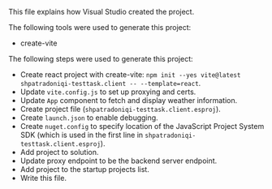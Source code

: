 This file explains how Visual Studio created the project.

The following tools were used to generate this project:
- create-vite

The following steps were used to generate this project:
- Create react project with create-vite: `npm init --yes vite@latest shpatradoniqi-testtask.client -- --template=react`.
- Update `vite.config.js` to set up proxying and certs.
- Update `App` component to fetch and display weather information.
- Create project file (`shpatradoniqi-testtask.client.esproj`).
- Create `launch.json` to enable debugging.
- Create `nuget.config` to specify location of the JavaScript Project System SDK (which is used in the first line in `shpatradoniqi-testtask.client.esproj`).
- Add project to solution.
- Update proxy endpoint to be the backend server endpoint.
- Add project to the startup projects list.
- Write this file.
